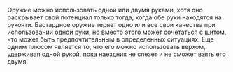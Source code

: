 Оружие можно использовать одной или двумя руками, хотя оно раскрывает свой потенциал только тогда, когда обе руки находятся на рукояти. Бастардное оружие теряет одно или все свои качества при использовании одной руки, но вместо этого может сочетаться с щитом, что может быть предпочтительным в определенных ситуациях. Еще одним плюсом является то, что его можно использовать верхом, удерживая одной рукой, пока наездник не слезет и не сможет взять его двумя.